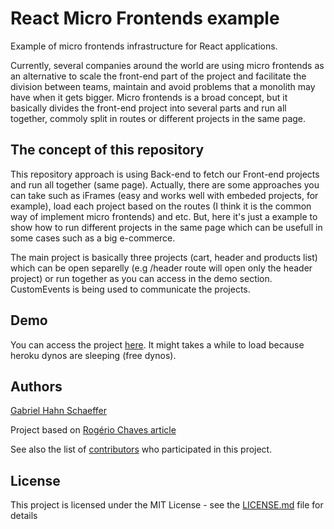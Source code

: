 # React Micro Frontends example

Example of micro frontends infrastructure for React applications.

Currently, several companies around the world are using micro frontends as an alternative to scale the front-end part of the project and facilitate the division between teams, maintain and avoid problems that a monolith may have when it gets bigger.
Micro frontends is a broad concept, but it basically divides the front-end project into several parts and run all together, commoly split in routes or different projects in the same page.

## The concept of this repository

This repository approach is using Back-end to fetch our Front-end projects and run all together (same page).
Actually, there are some approaches you can take such as iFrames (easy and works well with embeded projects, for example), load each project based on the routes (I think it is the common way of implement micro frontends) and etc. But, here it's just a example to show how to run different projects in the same page which can be usefull in some cases such as a big e-commerce.

The main project is basically three projects (cart, header and products list) which can be open separelly (e.g /header route will open only the header project) or run together as you can access in the demo section.
CustomEvents is being used to communicate the projects.

## Demo

You can access the project [here](https://microfrontends-gabriel.herokuapp.com/).
It might takes a while to load because heroku dynos are sleeping (free dynos).

## Authors

[Gabriel Hahn Schaeffer](https://github.com/gabriel-hahn/)

Project based on [Rogério Chaves article](https://medium.com/@_rchaves_/building-microfrontends-part-i-creating-small-apps-710d709b48b7)

See also the list of [contributors](https://github.com/gabriel-hahn/react-micro-example/contributors) who participated in this project.

## License

This project is licensed under the MIT License - see the [LICENSE.md](LICENSE) file for details
